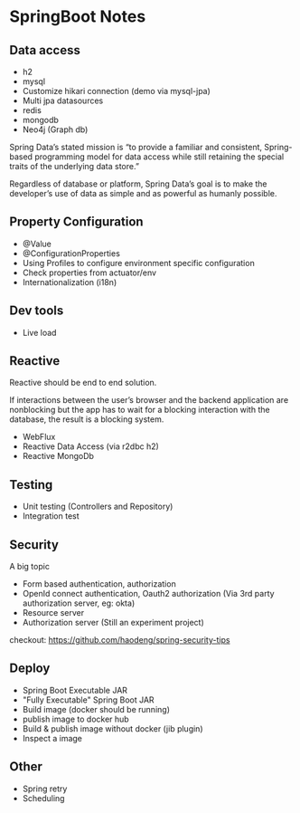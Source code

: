 # SpringBoot Notes

## Data access
* h2
* mysql
* Customize hikari connection (demo via mysql-jpa)
* Multi jpa datasources
* redis
* mongodb
* Neo4j (Graph db)

Spring Data’s stated mission is “to provide a familiar and consistent, Spring-based programming model for data access while still retaining the special traits of the underlying data store.” 

Regardless of database or platform, Spring Data’s goal is to make the developer’s use of data as simple and as powerful as humanly possible.


## Property Configuration
* @Value
* @ConfigurationProperties
* Using Profiles to configure environment specific configuration
* Check properties from actuator/env
* Internationalization (i18n)

## Dev tools
* Live load

## Reactive
Reactive should be end to end solution.

If interactions between the user’s browser and the backend application are nonblocking but the app has to wait for a blocking interaction with the database, the result is a blocking system.

* WebFlux
* Reactive Data Access (via r2dbc h2)
* Reactive MongoDb

## Testing
* Unit testing (Controllers and Repository)
* Integration test

## Security
A big topic
* Form based authentication, authorization
* OpenId connect authentication, Oauth2 authorization (Via 3rd party authorization server, eg: okta)
* Resource server
* Authorization server (Still an experiment project)

checkout: https://github.com/haodeng/spring-security-tips

## Deploy
* Spring Boot Executable JAR
* "Fully Executable" Spring Boot JAR
* Build image (docker should be running)
* publish image to docker hub
* Build & publish image without docker (jib plugin)
* Inspect a image

## Other
* Spring retry
* Scheduling
